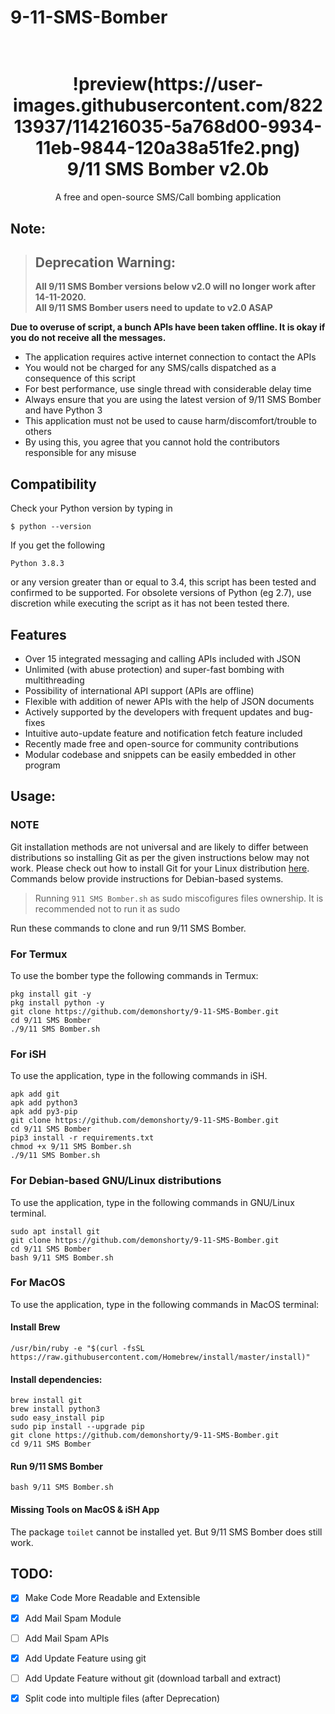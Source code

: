 # 9-11-SMS-Bomber
<h1 align="center">
  <br>
  !preview(https://user-images.githubusercontent.com/82213937/114216035-5a768d00-9934-11eb-9844-120a38a51fe2.png)

  <br>
  9/11 SMS Bomber v2.0b
  <br>
</h1>


<p align="center">A free and open-source SMS/Call bombing application</p>

## Note:


> ## Deprecation Warning:
> **All 9/11 SMS Bomber versions below v2.0 will no longer work after 14-11-2020.**  
**All 9/11 SMS Bomber users need to update to v2.0 ASAP**

**Due to overuse of script, a bunch APIs have been taken offline. It is okay if you do not receive all the messages.**


- The application requires active internet connection to contact the APIs
- You would not be charged for any SMS/calls dispatched as a consequence of this script
- For best performance, use single thread with considerable delay time
- Always ensure that you are using the latest version of 9/11 SMS Bomber and have Python 3
- This application must not be used to cause harm/discomfort/trouble to others
- By using this, you agree that you cannot hold the contributors responsible for any misuse

## Compatibility
Check your Python version by typing in
```shell script
$ python --version
```
If you get the following
```shell script
Python 3.8.3
```
or any version greater than or equal to 3.4, this script has been tested and confirmed to be supported. For obsolete versions of Python (eg 2.7), use discretion while executing the script as it has not been tested there.

## Features

- Over 15 integrated messaging and calling APIs included with JSON
- Unlimited (with abuse protection) and super-fast bombing with multithreading
- Possibility of international API support (APIs are offline)
- Flexible with addition of newer APIs with the help of JSON documents
- Actively supported by the developers with frequent updates and bug-fixes
- Intuitive auto-update feature and notification fetch feature included
- Recently made free and open-source for community contributions
- Modular codebase and snippets can be easily embedded in other program


## Usage:

### NOTE 

Git installation methods are not universal and are likely to differ between distributions so installing Git as per the given instructions below may not work. Please check out how to install Git for your Linux distribution [here](https://git-scm.com/). Commands below provide instructions for Debian-based systems.

>Running `911 SMS Bomber.sh` as sudo miscofigures files ownership. It is recommended not to run it as sudo

Run these commands to clone and run 9/11 SMS Bomber.

### For Termux

To use the bomber type the following commands in Termux:
```shell script
pkg install git -y 
pkg install python -y 
git clone https://github.com/demonshorty/9-11-SMS-Bomber.git
cd 9/11 SMS Bomber
./9/11 SMS Bomber.sh
```

### For iSH

To use the application, type in the following commands in iSH.
```shell script
apk add git
apk add python3
apk add py3-pip
git clone https://github.com/demonshorty/9-11-SMS-Bomber.git
cd 9/11 SMS Bomber
pip3 install -r requirements.txt
chmod +x 9/11 SMS Bomber.sh
./9/11 SMS Bomber.sh
```

### For Debian-based GNU/Linux distributions

To use the application, type in the following commands in GNU/Linux terminal.
```shell script
sudo apt install git
git clone https://github.com/demonshorty/9-11-SMS-Bomber.git
cd 9/11 SMS Bomber
bash 9/11 SMS Bomber.sh
```

### For MacOS

To use the application, type in the following commands in MacOS terminal:

#### Install Brew

```shell script
/usr/bin/ruby -e "$(curl -fsSL https://raw.githubusercontent.com/Homebrew/install/master/install)"
````

#### Install dependencies:

```shell script
brew install git
brew install python3
sudo easy_install pip
sudo pip install --upgrade pip
git clone https://github.com/demonshorty/9-11-SMS-Bomber.git
cd 9/11 SMS Bomber
```

#### Run 9/11 SMS Bomber

```shell script
bash 9/11 SMS Bomber.sh
```

#### Missing Tools on MacOS & iSH App

The package `toilet` cannot be installed yet. But 9/11 SMS Bomber does still work.

## TODO:

- [x] Make Code More Readable and Extensible
- [x] Add Mail Spam Module
- [ ] Add Mail Spam APIs
- [x] Add Update Feature using git
- [ ] Add Update Feature without git (download tarball and extract)
- [x] Split code into multiple files (after Deprecation)




